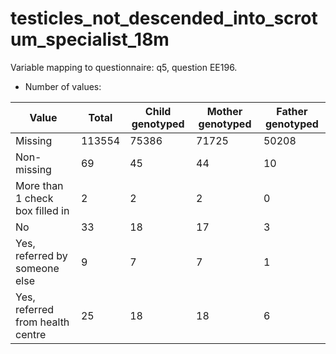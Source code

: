 # testicles_not_descended_into_scrotum_specialist_18m
Variable mapping to questionnaire: q5, question EE196.
- Number of values:

| Value | Total | Child genotyped | Mother genotyped | Father genotyped |
| ----- | ----- | --------------- | ---------------- | ---------------- |
| Missing | 113554 | 75386 | 71725 | 50208 |
| Non-missing | 69 | 45 | 44 | 10 |
| More than 1 check box filled in | 2 | 2 | 2 |0 |
| No | 33 | 18 | 17 |3 |
| Yes, referred by someone else | 9 | 7 | 7 |1 |
| Yes, referred from health centre | 25 | 18 | 18 |6 |



